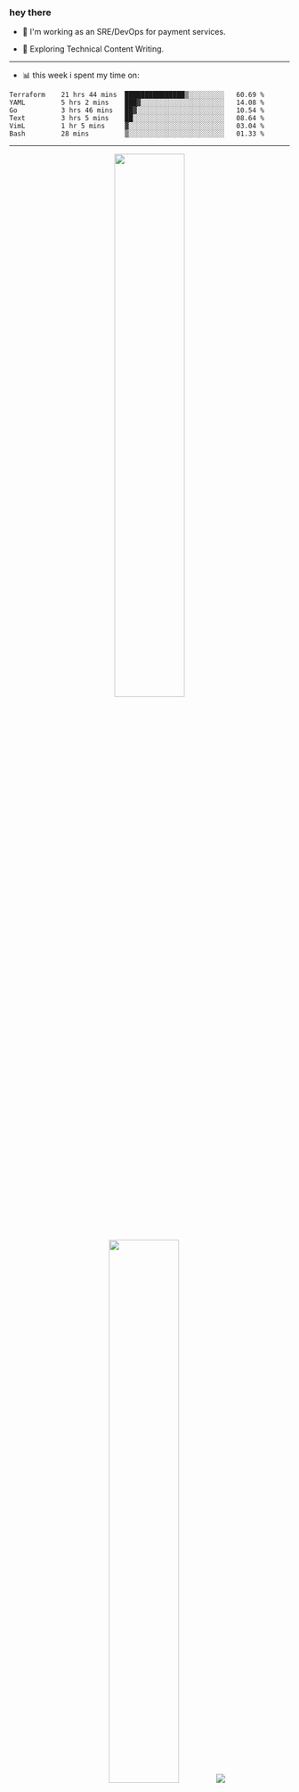 ### hey there 

- :telescope: I'm working as an SRE/DevOps for payment services.

- :seedling: Exploring Technical Content Writing.

---

- :bar_chart: this week i spent my time on:

<!--START_SECTION:waka-->

```text
Terraform    21 hrs 44 mins  ███████████████▒░░░░░░░░░   60.69 %
YAML         5 hrs 2 mins    ███▓░░░░░░░░░░░░░░░░░░░░░   14.08 %
Go           3 hrs 46 mins   ██▓░░░░░░░░░░░░░░░░░░░░░░   10.54 %
Text         3 hrs 5 mins    ██░░░░░░░░░░░░░░░░░░░░░░░   08.64 %
VimL         1 hr 5 mins     ▓░░░░░░░░░░░░░░░░░░░░░░░░   03.04 %
Bash         28 mins         ▒░░░░░░░░░░░░░░░░░░░░░░░░   01.33 %
```

<!--END_SECTION:waka-->

---

<p align="center">
  <img height="50%" width="auto" src ="https://github-readme-stats.vercel.app/api?username=chcdc&show_icons=true&count_private=true&theme=darcula&hide_border=true&hide=issues,contribs&bg_color=00000000">
  <img height="50%" width="auto" src ="https://github-readme-stats.vercel.app/api/top-langs/?username=chcdc&layout=compact&hide_border=true&theme=darcula&bg_color=00000000&langs_count=6&hide=jupyter%20notebook,tex,css,php">
  <img src ="https://github-readme-streak-stats.herokuapp.com?user=chcdc&theme=darcula&hide_border=true&background=FFFFFF00">
  <br>
  <br>
</p>

---
<!--
🏢 The Office quote of day
-->


